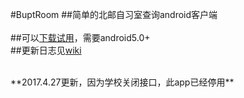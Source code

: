 #BuptRoom
##简单的北邮自习室查询android客户端
<br><br>
##可以[下载试用](https://fir.im/buptroom)，需要android5.0+
<br>
##更新日志见[wiki](https://github.com/thinkwee/BuptRoom/wiki/INTRODUCTION)

<br>
**2017.4.27更新，因为学校关闭接口，此app已经停用**



